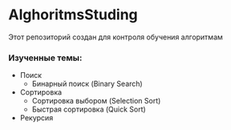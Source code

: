 # AlghoritmsStuding

Этот репозиторий создан для контроля обучения алгоритмам

### Изученные темы:

* Поиск
  * Бинарный поиск (Binary Search)
* Сортировка
  * Сортировка выбором (Selection Sort)
  * Быстрая сортировка (Quick Sort)
* Рекурсия
